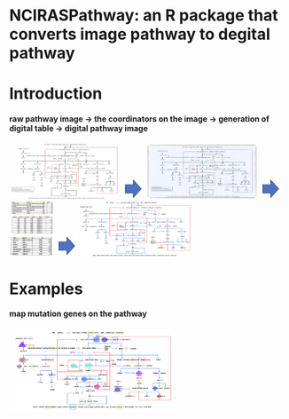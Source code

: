 # NCIRASPathway: an R package that converts image pathway to degital pathway 
# Introduction
#### raw pathway image -> the coordinators on the image -> generation of digital table -> digital pathway image 
<img src="examples/01_1ras-pathway-v2.png" width="200" height="100"> <img src="examples/00.png" width="40" height="40"> 
<img src="examples/01_2ras-pathway-v2.png" width="200" height="100"> <img src="examples/00.png" width="40" height="40">
<img src="examples/01_3ras-pathway-v2.png" width="80" height="100"> <img src="examples/00.png" width="40" height="40"> 
<img src="examples/01_4ras-pathway-v2.png" width="200" height="100">
# Examples
#### map mutation genes on the pathway
<img src="examples/02_1ras-pathway-v2.png" width="300" height="150">
